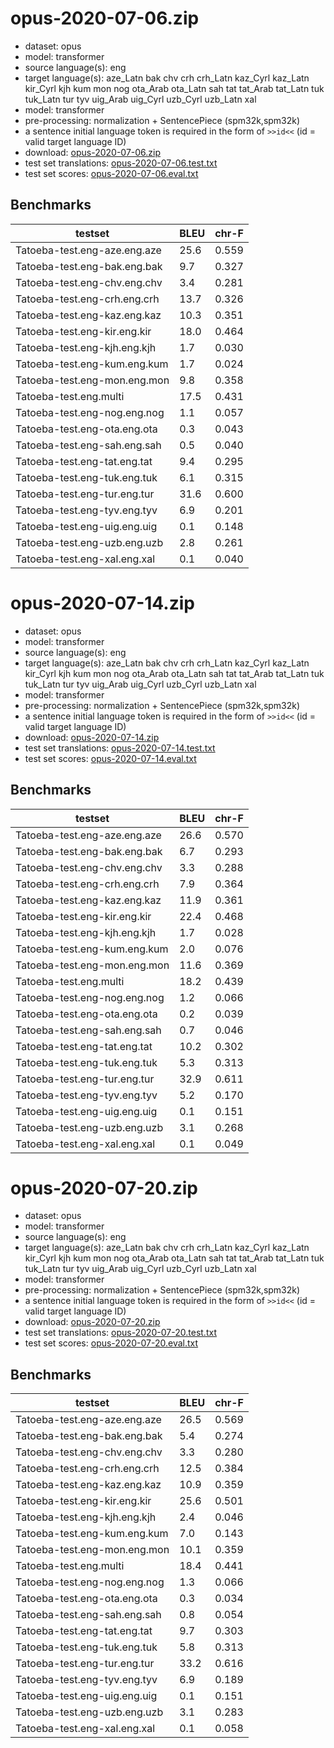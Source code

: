 # opus-2020-07-06.zip

* dataset: opus
* model: transformer
* source language(s): eng
* target language(s): aze_Latn bak chv crh crh_Latn kaz_Cyrl kaz_Latn kir_Cyrl kjh kum mon nog ota_Arab ota_Latn sah tat tat_Arab tat_Latn tuk tuk_Latn tur tyv uig_Arab uig_Cyrl uzb_Cyrl uzb_Latn xal
* model: transformer
* pre-processing: normalization + SentencePiece (spm32k,spm32k)
* a sentence initial language token is required in the form of `>>id<<` (id = valid target language ID)
* download: [opus-2020-07-06.zip](https://object.pouta.csc.fi/Tatoeba-MT-models/eng-tut/opus-2020-07-06.zip)
* test set translations: [opus-2020-07-06.test.txt](https://object.pouta.csc.fi/Tatoeba-MT-models/eng-tut/opus-2020-07-06.test.txt)
* test set scores: [opus-2020-07-06.eval.txt](https://object.pouta.csc.fi/Tatoeba-MT-models/eng-tut/opus-2020-07-06.eval.txt)

## Benchmarks

| testset               | BLEU  | chr-F |
|-----------------------|-------|-------|
| Tatoeba-test.eng-aze.eng.aze 	| 25.6 	| 0.559 |
| Tatoeba-test.eng-bak.eng.bak 	| 9.7 	| 0.327 |
| Tatoeba-test.eng-chv.eng.chv 	| 3.4 	| 0.281 |
| Tatoeba-test.eng-crh.eng.crh 	| 13.7 	| 0.326 |
| Tatoeba-test.eng-kaz.eng.kaz 	| 10.3 	| 0.351 |
| Tatoeba-test.eng-kir.eng.kir 	| 18.0 	| 0.464 |
| Tatoeba-test.eng-kjh.eng.kjh 	| 1.7 	| 0.030 |
| Tatoeba-test.eng-kum.eng.kum 	| 1.7 	| 0.024 |
| Tatoeba-test.eng-mon.eng.mon 	| 9.8 	| 0.358 |
| Tatoeba-test.eng.multi 	| 17.5 	| 0.431 |
| Tatoeba-test.eng-nog.eng.nog 	| 1.1 	| 0.057 |
| Tatoeba-test.eng-ota.eng.ota 	| 0.3 	| 0.043 |
| Tatoeba-test.eng-sah.eng.sah 	| 0.5 	| 0.040 |
| Tatoeba-test.eng-tat.eng.tat 	| 9.4 	| 0.295 |
| Tatoeba-test.eng-tuk.eng.tuk 	| 6.1 	| 0.315 |
| Tatoeba-test.eng-tur.eng.tur 	| 31.6 	| 0.600 |
| Tatoeba-test.eng-tyv.eng.tyv 	| 6.9 	| 0.201 |
| Tatoeba-test.eng-uig.eng.uig 	| 0.1 	| 0.148 |
| Tatoeba-test.eng-uzb.eng.uzb 	| 2.8 	| 0.261 |
| Tatoeba-test.eng-xal.eng.xal 	| 0.1 	| 0.040 |

# opus-2020-07-14.zip

* dataset: opus
* model: transformer
* source language(s): eng
* target language(s): aze_Latn bak chv crh crh_Latn kaz_Cyrl kaz_Latn kir_Cyrl kjh kum mon nog ota_Arab ota_Latn sah tat tat_Arab tat_Latn tuk tuk_Latn tur tyv uig_Arab uig_Cyrl uzb_Cyrl uzb_Latn xal
* model: transformer
* pre-processing: normalization + SentencePiece (spm32k,spm32k)
* a sentence initial language token is required in the form of `>>id<<` (id = valid target language ID)
* download: [opus-2020-07-14.zip](https://object.pouta.csc.fi/Tatoeba-MT-models/eng-tut/opus-2020-07-14.zip)
* test set translations: [opus-2020-07-14.test.txt](https://object.pouta.csc.fi/Tatoeba-MT-models/eng-tut/opus-2020-07-14.test.txt)
* test set scores: [opus-2020-07-14.eval.txt](https://object.pouta.csc.fi/Tatoeba-MT-models/eng-tut/opus-2020-07-14.eval.txt)

## Benchmarks

| testset               | BLEU  | chr-F |
|-----------------------|-------|-------|
| Tatoeba-test.eng-aze.eng.aze 	| 26.6 	| 0.570 |
| Tatoeba-test.eng-bak.eng.bak 	| 6.7 	| 0.293 |
| Tatoeba-test.eng-chv.eng.chv 	| 3.3 	| 0.288 |
| Tatoeba-test.eng-crh.eng.crh 	| 7.9 	| 0.364 |
| Tatoeba-test.eng-kaz.eng.kaz 	| 11.9 	| 0.361 |
| Tatoeba-test.eng-kir.eng.kir 	| 22.4 	| 0.468 |
| Tatoeba-test.eng-kjh.eng.kjh 	| 1.7 	| 0.028 |
| Tatoeba-test.eng-kum.eng.kum 	| 2.0 	| 0.076 |
| Tatoeba-test.eng-mon.eng.mon 	| 11.6 	| 0.369 |
| Tatoeba-test.eng.multi 	| 18.2 	| 0.439 |
| Tatoeba-test.eng-nog.eng.nog 	| 1.2 	| 0.066 |
| Tatoeba-test.eng-ota.eng.ota 	| 0.2 	| 0.039 |
| Tatoeba-test.eng-sah.eng.sah 	| 0.7 	| 0.046 |
| Tatoeba-test.eng-tat.eng.tat 	| 10.2 	| 0.302 |
| Tatoeba-test.eng-tuk.eng.tuk 	| 5.3 	| 0.313 |
| Tatoeba-test.eng-tur.eng.tur 	| 32.9 	| 0.611 |
| Tatoeba-test.eng-tyv.eng.tyv 	| 5.2 	| 0.170 |
| Tatoeba-test.eng-uig.eng.uig 	| 0.1 	| 0.151 |
| Tatoeba-test.eng-uzb.eng.uzb 	| 3.1 	| 0.268 |
| Tatoeba-test.eng-xal.eng.xal 	| 0.1 	| 0.049 |

# opus-2020-07-20.zip

* dataset: opus
* model: transformer
* source language(s): eng
* target language(s): aze_Latn bak chv crh crh_Latn kaz_Cyrl kaz_Latn kir_Cyrl kjh kum mon nog ota_Arab ota_Latn sah tat tat_Arab tat_Latn tuk tuk_Latn tur tyv uig_Arab uig_Cyrl uzb_Cyrl uzb_Latn xal
* model: transformer
* pre-processing: normalization + SentencePiece (spm32k,spm32k)
* a sentence initial language token is required in the form of `>>id<<` (id = valid target language ID)
* download: [opus-2020-07-20.zip](https://object.pouta.csc.fi/Tatoeba-MT-models/eng-tut/opus-2020-07-20.zip)
* test set translations: [opus-2020-07-20.test.txt](https://object.pouta.csc.fi/Tatoeba-MT-models/eng-tut/opus-2020-07-20.test.txt)
* test set scores: [opus-2020-07-20.eval.txt](https://object.pouta.csc.fi/Tatoeba-MT-models/eng-tut/opus-2020-07-20.eval.txt)

## Benchmarks

| testset               | BLEU  | chr-F |
|-----------------------|-------|-------|
| Tatoeba-test.eng-aze.eng.aze 	| 26.5 	| 0.569 |
| Tatoeba-test.eng-bak.eng.bak 	| 5.4 	| 0.274 |
| Tatoeba-test.eng-chv.eng.chv 	| 3.3 	| 0.280 |
| Tatoeba-test.eng-crh.eng.crh 	| 12.5 	| 0.384 |
| Tatoeba-test.eng-kaz.eng.kaz 	| 10.9 	| 0.359 |
| Tatoeba-test.eng-kir.eng.kir 	| 25.6 	| 0.501 |
| Tatoeba-test.eng-kjh.eng.kjh 	| 2.4 	| 0.046 |
| Tatoeba-test.eng-kum.eng.kum 	| 7.0 	| 0.143 |
| Tatoeba-test.eng-mon.eng.mon 	| 10.1 	| 0.359 |
| Tatoeba-test.eng.multi 	| 18.4 	| 0.441 |
| Tatoeba-test.eng-nog.eng.nog 	| 1.3 	| 0.066 |
| Tatoeba-test.eng-ota.eng.ota 	| 0.3 	| 0.034 |
| Tatoeba-test.eng-sah.eng.sah 	| 0.8 	| 0.054 |
| Tatoeba-test.eng-tat.eng.tat 	| 9.7 	| 0.303 |
| Tatoeba-test.eng-tuk.eng.tuk 	| 5.8 	| 0.313 |
| Tatoeba-test.eng-tur.eng.tur 	| 33.2 	| 0.616 |
| Tatoeba-test.eng-tyv.eng.tyv 	| 6.9 	| 0.189 |
| Tatoeba-test.eng-uig.eng.uig 	| 0.1 	| 0.151 |
| Tatoeba-test.eng-uzb.eng.uzb 	| 3.1 	| 0.283 |
| Tatoeba-test.eng-xal.eng.xal 	| 0.1 	| 0.058 |

